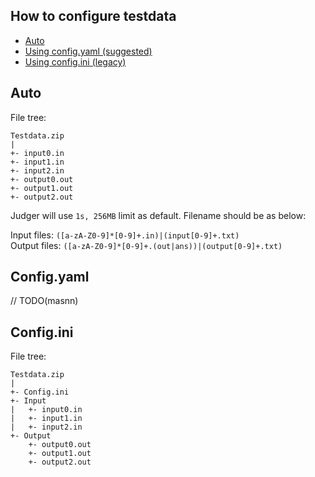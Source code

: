 ## How to configure testdata

- [Auto](#Auto)
- [Using config.yaml (suggested)](#Config.yaml)
- [Using config.ini (legacy)](#Config.ini)

## Auto

File tree:

```
Testdata.zip
|
+- input0.in 
+- input1.in
+- input2.in
+- output0.out
+- output1.out
+- output2.out
```

Judger will use `1s, 256MB` limit as default.
Filename should be as below:

Input files: `([a-zA-Z0-9]*[0-9]+.in)|(input[0-9]+.txt)`  
Output files: `([a-zA-Z0-9]*[0-9]+.(out|ans))|(output[0-9]+.txt)`  

## Config.yaml

// TODO(masnn)

## Config.ini

File tree:

```
Testdata.zip
|
+- Config.ini
+- Input
|   +- input0.in 
|   +- input1.in
|   +- input2.in
+- Output
    +- output0.out
    +- output1.out
    +- output2.out
```

